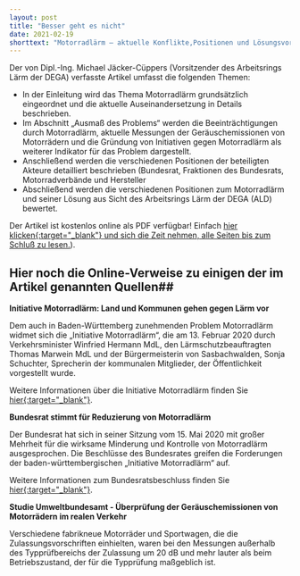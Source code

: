 ```yaml
---
layout: post
title: "Besser geht es nicht"
date: 2021-02-19
shorttext: "Motorradlärm – aktuelle Konflikte,Positionen und Lösungsvorschläge - unter diesem Titel hat die Deutsche Gesellschaft für Akustik e.V. (DEGA) in ihrer aktuellen Ausgabe des Akustik Journal (Nr. 01/21 vom Februar 2021) die bisher beste mir bekannte Aufarbeitung des Themas Motorradlärms veröffentlich. Es handelt sich hier zwar um einen recht langen Artikel, aber jeder Zeile davon ist absolut lesenswert. Wer beim Thema Motorradlärm mitreden will, muss diese Veröffentlichung gelesen haben."
---
```

Der von Dipl.-Ing. Michael Jäcker-Cüppers (Vorsitzender des Arbeitsrings Lärm der DEGA) verfasste Artikel umfasst die folgenden
Themen:
* In der Einleitung wird das Thema Motorradlärm grundsätzlich eingeordnet und die aktuelle Auseinandersetzung in Details beschrieben.
* Im Abschnitt „Ausmaß des Problems“ werden die Beeinträchtigungen durch Motorradlärm, aktuelle Messungen der Geräuschemissionen von Motorrädern und die Gründung von Initiativen gegen Motorradlärm als weiterer Indikator für das Problem dargestellt.
* Anschließend werden die verschiedenen Positionen der beteiligten Akteure detailliert beschrieben (Bundesrat, Fraktionen des Bundesrats, Motorradverbände und Hersteller
* Abschließend werden die verschiedenen Positionen zum Motorradlärm und seiner Lösung aus Sicht des Arbeitsrings Lärm der DEGA (ALD) bewertet.

Der Artikel ist kostenlos online als PDF verfügbar! Einfach <span style="text-decoration: underline;">[hier klicken](https://www.dega-akustik.de/fileadmin/dega-akustik.de/publikationen/akustik-journal/21-01/akustik_journal_2021_01_online_artikel2.pdf){:target="_blank"} und sich die Zeit nehmen, alle Seiten bis zum Schluß zu lesen.</span>).


## Hier noch die Online-Verweise zu einigen der im Artikel genannten Quellen##

**Initiative Motorradlärm: Land und Kommunen gehen gegen Lärm vor**

Dem auch in Baden-Württemberg zunehmenden Problem Motorradlärm widmet sich die „Initiative Motorradlärm“, die am 13. Februar 2020 durch Verkehrsminister Winfried Hermann MdL, den Lärmschutzbeauftragten Thomas Marwein MdL und der Bürgermeisterin von Sasbachwalden, Sonja Schuchter, Sprecherin der kommunalen Mitglieder, der Öffentlichkeit vorgestellt wurde.

Weitere Informationen über die Initiative Motorradlärm finden Sie <span style="text-decoration: underline;">[hier](https://vm.baden-wuerttemberg.de/de/mensch-umwelt/laermschutz/initiative-motorradlaerm/){:target="_blank"}</span>.

 
**Bundesrat stimmt für Reduzierung von Motorradlärm**

Der Bundesrat hat sich in seiner Sitzung vom 15. Mai 2020 mit großer Mehrheit für die wirksame Minderung und Kontrolle von Motorradlärm ausgesprochen. Die Beschlüsse des Bundesrates greifen die Forderungen der baden-württembergischen „Initiative Motorradlärm“ auf.

Weitere Informationen zum Bundesratsbeschluss finden Sie <span style="text-decoration: underline;">[hier](https://vm.baden-wuerttemberg.de/de/service/presse/pressemitteilung/pid/bundesrat-stimmt-fuer-reduzierung-von-motorradlaerm/){:target="_blank"}</span>.

**Studie Umweltbundesamt - Überprüfung der Geräuschemissionen von Motorrädern im realen Verkehr**

Verschiedene fabrikneue Motorräder und Sportwagen, die die Zulassungsvorschriften einhielten, waren bei den Messungen außerhalb des Typprüfbereichs der Zulassung um 20 dB und mehr lauter als beim Betriebszustand, der für die Typprüfung maßgeblich ist.